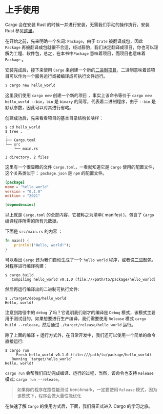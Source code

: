 # 上手使用

Cargo 会在安装 Rust 的时候一并进行安装，无需我们手动的操作执行，安装 Rust 参见[这里](https://course.rs/first-try/installation.html)。

在开始之前，先来明确一个名词: `Package`，由于 `Crate` 被翻译成包，因此 `Package` 再被翻译成包就很不合适，经过斟酌，我们决定翻译成项目，你也可以理解为工程、软件包，总之，在本书中`Package` 意味着项目，而项目也意味着 `Package` 。

安装完成后，接下来使用 `Cargo` 来创建一个新的[二进制项目](https://course.rs/basic/crate-module/crate.html)，二进制意味着该项目可以作为一个服务运行或被编译成可执行文件运行。

```rust
$ cargo new hello_world
```

这里我们使用 `cargo new` 创建一个新的项目 ，事实上该命令等价于 `cargo new hello_world --bin`，`bin` 是 `binary` 的简写，代表着二进制程序，由于 `--bin` 是默认参数，因此可以对其进行省略。

创建成功后，先来看看项目的基本目录结构长啥样：

```shell
$ cd hello_world
$ tree .
.
├── Cargo.toml
└── src
    └── main.rs

1 directory, 2 files
```

这里有一个很显眼的文件 `Cargo.toml`，一看就知道它是 `Cargo` 使用的配置文件，这个关系类似于： `package.json` 是 `npm` 的配置文件。

```toml
[package]
name = "hello_world"
version = "0.1.0"
edition = "2021"

[dependencies]
```

以上就是 `Cargo.toml` 的全部内容，它被称之为清单( manifest )，包含了 `Cargo` 编译程序所需的所有元数据。

下面是 `src/main.rs` 的内容 ：

```rust
fn main() {
    println!("Hello, world!");
}
```

可以看出 `Cargo` 还为我们自动生成了一个 `hello world` 程序，或者说[二进制包](https://course.rs/basic/crate-module/crate.html)，对程序进行编译构建：

```shell
$ cargo build
   Compiling hello_world v0.1.0 (file:///path/to/package/hello_world)
```

然后再运行编译出的二进制可执行文件:

```shell
$ ./target/debug/hello_world
Hello, world!
```

注意到路径中的 `debug` 了吗？它说明我们刚才的编译是 `Debug` 模式，该模式主要用于测试目的，如果想要进行生产编译，我们需要使用 `Release` 模式 `cargo build --release`，然后通过 `./target/release/hello_world` 运行。

除了上面的编译 + 运行方式外，在日常开发中，我们还可以使用一个简单的命令直接运行:

```shell
$ cargo run
     Fresh hello_world v0.1.0 (file:///path/to/package/hello_world)
   Running `target/hello_world`
Hello, world!
```

`cargo run` 会帮我们自动完成编译、运行的过程，当然，该命令也支持 `Release` 模式: `cargo run --release`。

> 如果你的程序在跑性能测试 benchmark，一定要使用 `Release` 模式，因为该模式下，程序会做大量性能优化

在快速了解 `Cargo` 的使用方式后，下面，我们将正式进入 Cargo 的学习之旅。

